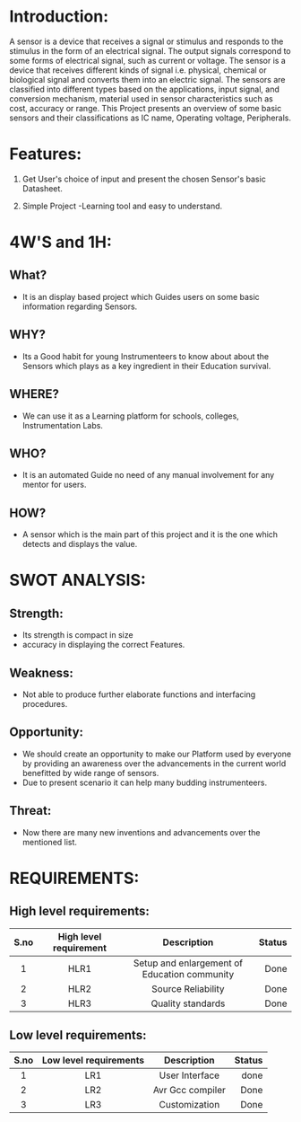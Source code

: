 # Introduction:
A sensor is a device that receives a signal or stimulus and responds to the stimulus in the form of an electrical signal. The output signals correspond to some forms of electrical signal, such as current or voltage. The sensor is a device that receives different kinds of signal i.e. physical, chemical or biological signal and converts them into an electric signal. The sensors are classified into different types based on the applications, input signal, and conversion mechanism, material used in sensor characteristics such as cost, accuracy or range. This Project presents an overview of some basic sensors and their classifications as IC name, Operating voltage, Peripherals. 

# Features:
1. Get User's choice of input and present the chosen Sensor's basic Datasheet.

2. Simple Project -Learning tool and easy to understand.

# 4W'S and 1H:
## What?
* It is an display based project which Guides users on some basic information regarding Sensors.
## WHY?
* Its a Good habit for young Instrumenteers to know about about the Sensors which plays as a key ingredient in their Education survival.
## WHERE?
* We can use it as a Learning platform for schools, colleges, Instrumentation Labs.
## WHO?
*  It is an automated Guide no need of any manual involvement for any mentor for users.
## HOW?
* A sensor which is the main part of this project and it is the one which detects and displays the value.

# SWOT ANALYSIS:
## Strength:
- Its strength is compact in size
- accuracy in displaying the correct Features.
## Weakness:
- Not able to produce further elaborate functions and interfacing procedures.
## Opportunity:
- We should create an opportunity to make our Platform used by everyone by providing an awareness over the advancements in the current world benefitted by wide range of sensors.
- Due to present scenario it can help many budding instrumenteers.
## Threat:
- Now there are many new inventions and advancements over the mentioned list.


# REQUIREMENTS:
## High level requirements:
| S.no | High level requirement | Description | Status |
| :---:| :---: | :---: | ---: |
| 1 | HLR1 | Setup and enlargement of Education community | Done |
| 2 | HLR2 | Source Reliability | Done |
| 3 | HLR3 | Quality standards | Done |

## Low level requirements:
| S.no | Low level requirements | Description | Status |
| :---: | :---: | :---: | ---: |
| 1 | LR1 | User Interface | done |
| 2 | LR2 | Avr Gcc compiler | Done |
| 3 | LR3 | Customization | Done |

